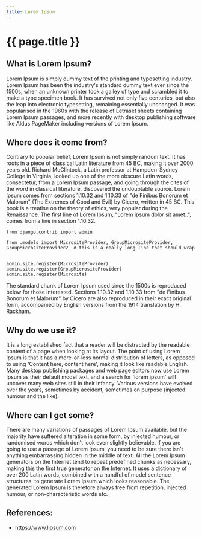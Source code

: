 ```yaml
---
title: Lorem Ipsum
---
```

<h1 class="title">{{ page.title }}</h1>

<h2>What is Lorem Ipsum?</h2>

<p>Lorem Ipsum is simply dummy text of the printing and typesetting industry. Lorem
Ipsum has been the industry's standard dummy text ever since the 1500s, when an
unknown printer took a galley of type and scrambled it to make a type specimen
book. It has survived not only five centuries, but also the leap into electronic
typesetting, remaining essentially unchanged. It was popularised in the 1960s
with the release of Letraset sheets containing Lorem Ipsum passages, and more
recently with desktop publishing software like Aldus PageMaker including
versions of Lorem Ipsum.</p>

<h2>Where does it come from?</h2>

<p>Contrary to popular belief, Lorem Ipsum is not simply random text. It has roots
in a piece of classical Latin literature from 45 BC, making it over 2000 years
old. Richard McClintock, a Latin professor at Hampden-Sydney College in
Virginia, looked up one of the more obscure Latin words, consectetur, from a
Lorem Ipsum passage, and going through the cites of the word in classical
literature, discovered the undoubtable source. Lorem Ipsum comes from sections
1.10.32 and 1.10.33 of "de Finibus Bonorum et Malorum" (The Extremes of Good and
Evil) by Cicero, written in 45 BC. This book is a treatise on the theory of
ethics, very popular during the Renaissance. The first line of Lorem Ipsum,
"Lorem ipsum dolor sit amet..", comes from a line in section 1.10.32.</p>

<pre><code>from django.contrib import admin

from .models import MicrositeProvider, GroupMicrositeProvider, GroupMicrositeProvider2  # this is a really long line that should wrap


admin.site.register(MicrositeProvider)
admin.site.register(GroupMicrositeProvider)
admin.site.register(Microsite)</code></pre>

<p>The standard chunk of Lorem Ipsum used since the 1500s is reproduced below for
those interested. Sections 1.10.32 and 1.10.33 from "de Finibus Bonorum et
Malorum" by Cicero are also reproduced in their exact original form, accompanied
by English versions from the 1914 translation by H. Rackham.</p>

<h2>Why do we use it?</h2>

<p>It is a long established fact that a reader will be distracted by the readable
content of a page when looking at its layout. The point of using Lorem Ipsum is
that it has a more-or-less normal distribution of letters, as opposed to using
'Content here, content here', making it look like readable English. Many desktop
publishing packages and web page editors now use Lorem Ipsum as their default
model text, and a search for 'lorem ipsum' will uncover many web sites still in
their infancy. Various versions have evolved over the years, sometimes by
accident, sometimes on purpose (injected humour and the like).</p>

<h2>Where can I get some?</h2>

<p>There are many variations of passages of Lorem Ipsum available, but the majority
have suffered alteration in some form, by injected humour, or randomised words
which don't look even slightly believable. If you are going to use a passage of
Lorem Ipsum, you need to be sure there isn't anything embarrassing hidden in the
middle of text. All the Lorem Ipsum generators on the Internet tend to repeat
predefined chunks as necessary, making this the first true generator on the
Internet. It uses a dictionary of over 200 Latin words, combined with a handful
of model sentence structures, to generate Lorem Ipsum which looks reasonable.
The generated Lorem Ipsum is therefore always free from repetition, injected
humour, or non-characteristic words etc.</p>

<h2>References:</h2>

<ul>
    <li><a href="https://www.lipsum.com" target="_blank" rel="noreferrer">https://www.lipsum.com</a></li>
</ul>
